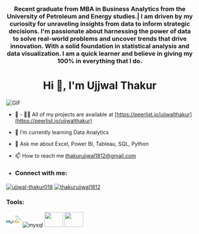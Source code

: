<h3 align="center">Recent graduate from MBA in Business Analytics from the University of Petroleum and Energy studies.| I am driven by my curiosity for unraveling insights from data to inform strategic decisions. I'm passionate about harnessing the power of data to solve real-world problems and uncover trends that drive innovation. With a solid foundation in statistical analysis and data visualization. I am a quick learner and believe in giving my 100% in everything that I do.</h3>

 <h1 align="center">Hi 👋, I'm Ujjwal Thakur</h1>

 <img align="center" alt="GIF" src="https://frogdesign.nyc3.cdn.digitaloceanspaces.com/wp-content/uploads/2020/08/04192430/AI_designing-with-data.gif">
<br>

- 👀 - 👨‍💻 All of my projects are available at [https://peerlist.io/ujjwalthakur](https://peerlist.io/ujjwalthakur)

- 🌱 I’m currently learning Data Analytics

- 💬 Ask me about Excel, Power BI, Tableau, SQL, Python

- 📫 How to reach me thakurujjwal1812@gmail.com

- <h3 align="left">Connect with me:</h3>
<p align="left">
<a href="https://linkedin.com/in/ujjwal-thakur018" target="blank"><img align="center" src="https://raw.githubusercontent.com/rahuldkjain/github-profile-readme-generator/master/src/images/icons/Social/linked-in-alt.svg" alt="ujjwal-thakur018" height="30" width="40" /></a>
<a href="https://discord.gg/thakurujjwal1812" target="blank"><img align="center" src="https://raw.githubusercontent.com/rahuldkjain/github-profile-readme-generator/master/src/images/icons/Social/discord.svg" alt="thakurujjwal1812" height="35" width="40" /></a>
</p>

<h3 align="left">Tools:</h3>
<p align="left"> 
<img src="https://raw.githubusercontent.com/devicons/devicon/master/icons/mysql/mysql-original-wordmark.svg" alt="mysql" width="40" height="40"/>
<img src="https://download.logo.wine/logo/Microsoft_Excel/Microsoft_Excel-Logo.wine.png" alt="mysql" width="50" height="40"/>
<img src="https://info.railsentinel.co.uk/wp-content/uploads/2023/02/PowerBI-Logo.png" width="50" height="40"/>
<img src="https://webobjects2.cdw.com/is/image/CDW/3678930?$product-main$" width="50" height="40"/>
<!---
Ujjwalthakur018/Ujjwalthakur018 is a ✨ special ✨ repository because its `README.md` (this file) appears on your GitHub profile.
You can click the Preview link to take a look at your changes.
--->

